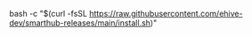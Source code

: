 bash -c "$(curl -fsSL https://raw.githubusercontent.com/ehive-dev/smarthub-releases/main/install.sh)"
